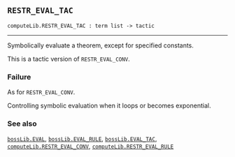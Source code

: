 ## `RESTR_EVAL_TAC`

``` hol4
computeLib.RESTR_EVAL_TAC : term list -> tactic
```

------------------------------------------------------------------------

Symbolically evaluate a theorem, except for specified constants.

This is a tactic version of `RESTR_EVAL_CONV`.

### Failure

As for `RESTR_EVAL_CONV`.

Controlling symbolic evaluation when it loops or becomes exponential.

### See also

[`bossLib.EVAL`](#bossLib.EVAL),
[`bossLib.EVAL_RULE`](#bossLib.EVAL_RULE),
[`bossLib.EVAL_TAC`](#bossLib.EVAL_TAC),
[`computeLib.RESTR_EVAL_CONV`](#computeLib.RESTR_EVAL_CONV),
[`computeLib.RESTR_EVAL_RULE`](#computeLib.RESTR_EVAL_RULE)
